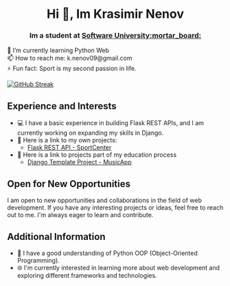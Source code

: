 <h1 align="center">Hi 👋, Im Krasimir Nenov</h1>
<h3 align="center">Im a student at <a href="https://softuni.bg/">Software University:mortar_board:</a></h3>

<div class="container">
  <div class="content">
    <p>
      🌱 I’m currently learning Python Web<br>
      📫 How to reach me: k.nenov09@gmail.com<br>
      ⚡ Fun fact: Sport is my second passion in life.
    </p>
  </div>
  <div class="streak-container">
    <a href="https://streak-stats.demolab.com?user=nenovKrasimir&theme=transparent&date_format=M%20j%5B%2C%20Y%5D">
      <img src="https://streak-stats.demolab.com?user=nenovKrasimir&theme=transparent&date_format=M%20j%5B%2C%20Y%5D" alt="GitHub Streak" />
    </a>
  </div>
</div>



## Experience and Interests

- :computer: I have a basic experience in building Flask REST APIs, and I am currently working on expanding my skills in Django.
- :link: Here is a link to my own projects:<br>
  - [Flask REST API - SportCenter](https://github.com/nenovKrasimir/SportCenterProject)
- :link: Here is a link to projects part of my education process
  - [Django Template Project - MusicApp](https://github.com/nenovKrasimir/django_basics_my_music_app) 

## Open for New Opportunities

I am open to new opportunities and collaborations in the field of web development. If you have any interesting projects or ideas, feel free to reach out to me. I'm always eager to learn and contribute.

## Additional Information

- :snake: I have a good understanding of Python OOP (Object-Oriented Programming).
- :globe_with_meridians: I'm currently interested in learning more about web development and exploring different frameworks and technologies.



